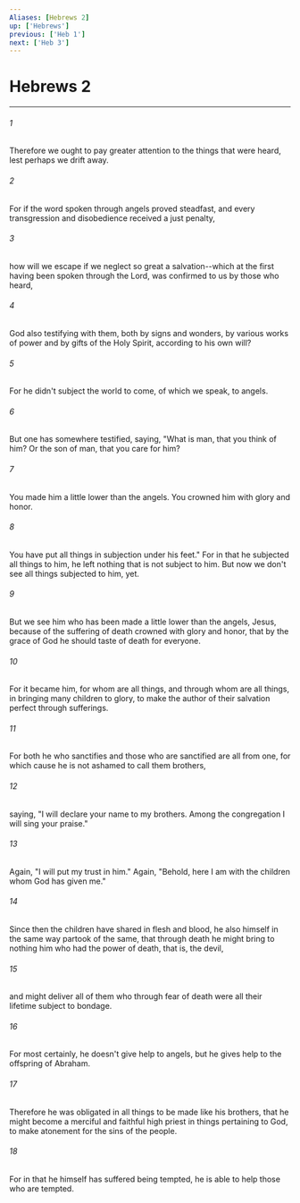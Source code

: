 ```yaml
---
Aliases: [Hebrews 2]
up: ['Hebrews']
previous: ['Heb 1']
next: ['Heb 3']
---
```

# Hebrews 2
***





###### 1 

Therefore we ought to pay greater attention to the things that were heard, lest perhaps we drift away. 



###### 2 

For if the word spoken through angels proved steadfast, and every transgression and disobedience received a just penalty, 



###### 3 

how will we escape if we neglect so great a salvation--which at the first having been spoken through the Lord, was confirmed to us by those who heard, 



###### 4 

God also testifying with them, both by signs and wonders, by various works of power and by gifts of the Holy Spirit, according to his own will? 



###### 5 

For he didn't subject the world to come, of which we speak, to angels. 



###### 6 

But one has somewhere testified, saying, "What is man, that you think of him? Or the son of man, that you care for him? 



###### 7 

You made him a little lower than the angels. You crowned him with glory and honor. 



###### 8 

You have put all things in subjection under his feet." For in that he subjected all things to him, he left nothing that is not subject to him. But now we don't see all things subjected to him, yet. 



###### 9 

But we see him who has been made a little lower than the angels, Jesus, because of the suffering of death crowned with glory and honor, that by the grace of God he should taste of death for everyone. 



###### 10 

For it became him, for whom are all things, and through whom are all things, in bringing many children to glory, to make the author of their salvation perfect through sufferings. 



###### 11 

For both he who sanctifies and those who are sanctified are all from one, for which cause he is not ashamed to call them brothers, 



###### 12 

saying, "I will declare your name to my brothers. Among the congregation I will sing your praise." 



###### 13 

Again, "I will put my trust in him." Again, "Behold, here I am with the children whom God has given me." 



###### 14 

Since then the children have shared in flesh and blood, he also himself in the same way partook of the same, that through death he might bring to nothing him who had the power of death, that is, the devil, 



###### 15 

and might deliver all of them who through fear of death were all their lifetime subject to bondage. 



###### 16 

For most certainly, he doesn't give help to angels, but he gives help to the offspring of Abraham. 



###### 17 

Therefore he was obligated in all things to be made like his brothers, that he might become a merciful and faithful high priest in things pertaining to God, to make atonement for the sins of the people. 



###### 18 

For in that he himself has suffered being tempted, he is able to help those who are tempted.
